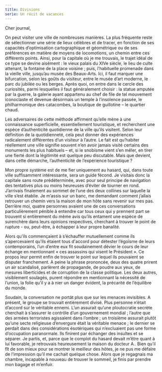 ```yaml
---
title: Divisions
serie: Un récit de vacances
---
```


Cher journal,

On peut visiter une ville de nombreuses manières. La plus fréquente reste de
sélectionner une série de lieux célèbres et de tracer, en fonction de ses
capacités d’optimisation cartographique et géométrique ou de ses préférences en
matière de moyens de locomotions, un chemin entre ces différents points. Ainsi,
pour la capitale où je me trouvais, le trajet idéal de ce type se devine
aisément : le vieux palais du XIVe siècle, le lieu de culte attenant, la
fontaine de la place voisine ; puis, l’habituelle promenade dans la vieille
ville, jusqu’au musée des Beaux-Arts. Ici, il faut marquer une bifurcation,
selon les goûts du visiteur, entre le musée d’art moderne, le parc du jubilée
ou les berges. Après quoi, on entre dans le cercle des curiosités, parmi
lesquelles il faut généralement choisir : la statue amputée par la guerre, la
galerie ayant appartenu au chef de file de tel mouvement iconoclaste et devenue
désormais un temple à l’insolence passée, le philharmonique des catacombes, la
boutique de guillotine – le quartier chaud.

Les adversaires de cette méthode affirment qu’elle mène à une connaissance
superficielle, essentiellement touristique, et recherchent une espèce
d’authenticité quotidienne de la ville qu’ils visitent. Selon leur définition
de la quotidienneté, cela peut donner des expériences radicalement différentes
d’un visiteur à l’autre. Le fait est qu’habiter réellement une ville signifie
souvent n’en avoir jamais visité certains des monuments les plus habituels –
et, si le snobisme vient s’en mêler, en tirer une fierté dont la légitimité est
quelque peu discutable. Mais que devient, dans cette démarche, l’authenticité
de l’expérience touristique ?

Mon propre système est de me fier uniquement  au hasard, qui, dans toute ville
suffisamment intéressante, sera un guide fécond. Je visitais donc la capitale
sans route prédéterminée, avec pour seul principe de navigation des tentatives
plus ou moins heureuses d’éviter de tourner en rond. J’arrivais finalement au
sommet de l’une des deux collines sur laquelle la ville s’est établie. Je
m’assis sur un banc, me demandant comment j’allais retrouver un chemin vers la
maison de mon hôte sans revenir sur mes pas. Derrière moi, quatre personnes
avaient une de ces conversations particulièrement pénible à entendre car tous
ceux qui y prennent part se trouvent si entièrement du même avis qu’ils
entament une espèce de surenchère dans leurs opinions respectives, cherchant à
trouver le point de rupture - ou, peut-être, à échapper à leur propre banalité. 

Alors qu’ils commençaient à s’échauffer mutuellement comme ils s’apercevaient
qu’ils étaient tous d'accord pour détester l’égoïsme de leurs contemporains,
l’un d’entre eux fit soudainement dévier le cours de leur échange en
mentionnant « ces assassins qui visent le Président ». Ce propos leur permit
enfin de trouver le point sur lequel ils pouvaient se disputer franchement. A
peine la phrase prononcée, deux des quatre prirent un air scandalisé, parlèrent
de propagande, de poudre aux yeux, de mesures liberticides et de corruption de
la classe politique. Les deux autres, visiblement soulagés, purent répondre en
mentionnant la nécessité de l’union, la folie qu’il y a à nier un danger
évident, la précarité de l’équilibre du monde.

Soudain, la conversation ne portât plus que sur les menaces invisibles. A
présent, le groupe se trouvait entièrement divisé. Plus personne n’était
d’accord sur le véritable ennemi. L’un assurait qu’une ploutocratie secrète
cherchait à s’assurer le contrôle d’un gouvernement mondial ; l’autre que des
armées terroristes agissaient dans l’ombre ; un troisième assurait plutôt
qu’une secte religieuse d’envergure était la véritable menace ; le dernier se
perdait dans des considérations ésotériques qui n’excluaient pas une forme
d’occupation paranormale. Ils finirent par échanger des insultes et se séparer.
Je partis, et, parce que le complot du hasard devait m’être quant à lui
favorable, je retrouvais heureusement la maison du docteur A.. Bien qu’il fît
de son mieux pour se montrer le meilleur des hôtes, je ne pus me défaire de
l’impression qu’il me cachait quelque chose. Alors que je regagnais ma chambre,
incapable à nouveau de trouver le sommeil, je finis par prendre mon bagage et
m’enfuir. 
